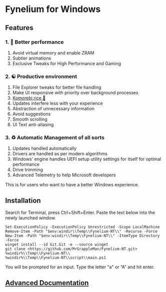 # Fynelium for Windows

## Features

### 1. 🚀 Better performance

1. Avoid virtual memory and enable ZRAM
2. Subtler animations
3. Exclusive Tweaks for High Performance and Gaming

### 2. ☯️ Productive environment

1. File Explorer tweaks for better file handling
2. Make UI responsive with priority over background processes
3. [Komorebi rice 🍉](https://lgug2z.github.io/komorebi/)
4. Updates interfere less with your experience
5. Abstraction of unnecessary information
6. Avoid suggestions
7. Smooth scrolling
8. UI Text anti-aliasing

### 3. ♻️ Automatic Management of all sorts

1. Updates handled automatically
2. Drivers are handled as per modern algorithms
3. Windows' engine handles UEFI setup utility settings for itself for optimal performance
4. Drive trimming
5. Advanced Telemetry to help Microsoft developers

This is for users who want to have a better Windows experience.

## Installation

Search for Terminal, press Ctrl+Shift+Enter.
Paste the text below into the newly launched window.

```
Set-ExecutionPolicy -ExecutionPolicy Unrestricted -Scope LocalMachine
Remove-Item -Path "$env:windir\\Temp\\Fynelium-NT\\" -Recurse -Force
New-Item -Path "$env:windir\\Temp\\Fynelium-NT\\" -ItemType Directory -Force
winget install --id Git.Git -e --source winget
git clone <https://github.com/MrGrappleMan/Fynelium-NT.git> %windir%\\Temp\\Fynelium-NT\\
%windir%\\Temp\\Fynelium-NT\\script\\main.ps1
```
You will be prompted for an input. Type the letter "a" or ”A” and hit enter.

## [Advanced Documentation](https://www.notion.so/Windows-27642d161cf980b395c2fbbd1d1f70ae?source=copy_link)
